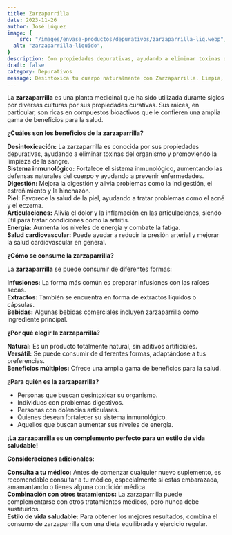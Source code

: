 ```yaml
---
title: Zarzaparrilla
date: 2023-11-26
author: José Lúquez
image: {
 	src: "/images/envase-productos/depurativos/zarzaparrilla-liq.webp",
  alt: "zarzaparrilla-liquido",
}
description: Con propiedades depurativas, ayudando a eliminar toxinas del organismo y promoviendo la limpieza de la sangre
draft: false
category: Depurativos
message: Desintoxica tu cuerpo naturalmente con Zarzaparrilla. Limpia, energiza y revitaliza tu organismo. En presentación de botellas de 1 litro. Esperamos tu pedido! 
---
```


La **zarzaparrilla** es una planta medicinal que ha sido utilizada durante siglos por diversas culturas por sus propiedades curativas. Sus raíces, en particular, son ricas en compuestos bioactivos que le confieren una amplia gama de beneficios para la salud.

**¿Cuáles son los beneficios de la zarzaparrilla?**

**Desintoxicación:** La zarzaparrilla es conocida por sus propiedades depurativas, ayudando a eliminar toxinas del organismo y promoviendo la limpieza de la sangre.   
**Sistema inmunológico:** Fortalece el sistema inmunológico, aumentando las defensas naturales del cuerpo y ayudando a prevenir enfermedades.   
**Digestión:** Mejora la digestión y alivia problemas como la indigestión, el estreñimiento y la hinchazón.   
**Piel:** Favorece la salud de la piel, ayudando a tratar problemas como el acné y el eczema.   
**Articulaciones:** Alivia el dolor y la inflamación en las articulaciones, siendo útil para tratar condiciones como la artritis.   
**Energía:** Aumenta los niveles de energía y combate la fatiga.   
**Salud cardiovascular:** Puede ayudar a reducir la presión arterial y mejorar la salud cardiovascular en general.   

**¿Cómo se consume la zarzaparrilla?**

La **zarzaparrilla** se puede consumir de diferentes formas:

**Infusiones:** La forma más común es preparar infusiones con las raíces secas.   
**Extractos:** También se encuentra en forma de extractos líquidos o cápsulas.   
**Bebidas:** Algunas bebidas comerciales incluyen zarzaparrilla como ingrediente principal.   

**¿Por qué elegir la zarzaparrilla?**

**Natural:** Es un producto totalmente natural, sin aditivos artificiales.   
**Versátil:** Se puede consumir de diferentes formas, adaptándose a tus preferencias.   
**Beneficios múltiples:** Ofrece una amplia gama de beneficios para la salud.   

**¿Para quién es la zarzaparrilla?**

- Personas que buscan desintoxicar su organismo.
- Individuos con problemas digestivos.
- Personas con dolencias articulares.
- Quienes desean fortalecer su sistema inmunológico.
- Aquellos que buscan aumentar sus niveles de energía.

**¡La zarzaparrilla es un complemento perfecto para un estilo de vida saludable!**

**Consideraciones adicionales:**

**Consulta a tu médico:** Antes de comenzar cualquier nuevo suplemento, es recomendable consultar a tu médico, especialmente si estás embarazada, amamantando o tienes alguna condición médica.   
**Combinación con otros tratamientos:** La zarzaparrilla puede complementarse con otros tratamientos médicos, pero nunca debe sustituirlos.   
**Estilo de vida saludable:** Para obtener los mejores resultados, combina el consumo de zarzaparrilla con una dieta equilibrada y ejercicio regular.   
